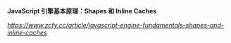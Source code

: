 **JavaScript 引擎基本原理：Shapes 和 Inline Caches**

*https://www.zcfy.cc/article/javascript-engine-fundamentals-shapes-and-inline-caches*